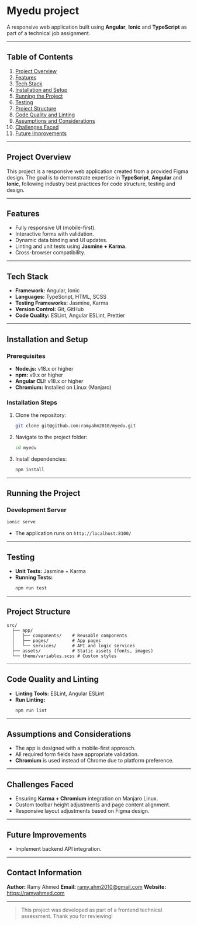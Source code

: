 # Myedu project

A responsive web application built using **Angular**, **Ionic** and **TypeScript** as part of a technical job assignment.

---

## **Table of Contents**

1. [Project Overview](#project-overview)
2. [Features](#features)
3. [Tech Stack](#tech-stack)
4. [Installation and Setup](#installation-and-setup)
5. [Running the Project](#running-the-project)
6. [Testing](#testing)
7. [Project Structure](#project-structure)
8. [Code Quality and Linting](#code-quality-and-linting)
9. [Assumptions and Considerations](#assumptions-and-considerations)
10. [Challenges Faced](#challenges-faced)
11. [Future Improvements](#future-improvements)

---

## **Project Overview**

This project is a responsive web application created from a provided Figma design. The goal is to demonstrate expertise in **TypeScript**, **Angular** and **Ionic**, following industry best practices for code structure, testing and design.

---

## **Features**

- Fully responsive UI (mobile-first).
- Interactive forms with validation.
- Dynamic data binding and UI updates.
- Linting and unit tests using **Jasmine + Karma**.
- Cross-browser compatibility.

---

## **Tech Stack**

- **Framework:** Angular, Ionic
- **Languages:** TypeScript, HTML, SCSS
- **Testing Frameworks:** Jasmine, Karma
- **Version Control:** Git, GitHub
- **Code Quality:** ESLint, Angular ESLint, Prettier

---

## **Installation and Setup**

### **Prerequisites**

- **Node.js:** v18.x or higher
- **npm:** v9.x or higher
- **Angular CLI:** v18.x or higher
- **Chromium:** Installed on Linux (Manjaro)

### **Installation Steps**

1. Clone the repository:
   ```bash
   git clone git@github.com:ramyahm2010/myedu.git
   ```
2. Navigate to the project folder:
   ```bash
   cd myedu
   ```
3. Install dependencies:
   ```bash
   npm install
   ```

---

## **Running the Project**

### Development Server

```bash
ionic serve
```

- The application runs on `http://localhost:8100/`

---

## **Testing**

- **Unit Tests:** Jasmine + Karma
- **Running Tests:**
  ```bash
  npm run test
  ```

---

## **Project Structure**

```plaintext
src/
  ├── app/
  │   ├── components/    # Reusable components
  │   ├── pages/         # App pages
  │   └── services/      # API and logic services
  ├── assets/            # Static assets (fonts, images)
  └── theme/variables.scss # Custom styles
```

---

## **Code Quality and Linting**

- **Linting Tools:** ESLint, Angular ESLint
- **Run Linting:**
  ```bash
  npm run lint
  ```

---

## **Assumptions and Considerations**

- The app is designed with a mobile-first approach.
- All required form fields have appropriate validation.
- **Chromium** is used instead of Chrome due to platform preference.

---

## **Challenges Faced**

- Ensuring **Karma + Chromium** integration on Manjaro Linux.
- Custom toolbar height adjustments and page content alignment.
- Responsive layout adjustments based on Figma design.

---

## **Future Improvements**

- Implement backend API integration.

---

## **Contact Information**

**Author:** Ramy Ahmed
**Email:** ramy.ahm2010@gmail.com
**Website:** https://ramyahmed.com

---

> This project was developed as part of a frontend technical assessment. Thank you for reviewing!
